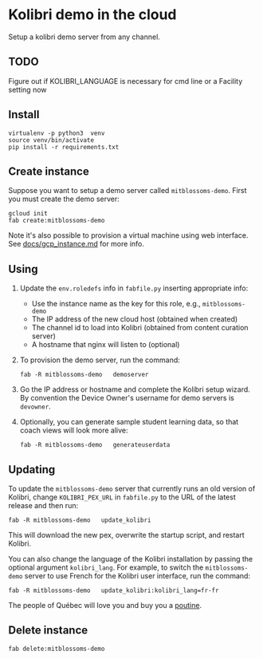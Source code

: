 Kolibri demo in the cloud
=========================

Setup a kolibri demo server from any channel.


TODO
----
Figure out if KOLIBRI_LANGUAGE is necessary for cmd line or a Facility setting now


Install
-------

    virtualenv -p python3  venv
    source venv/bin/activate
    pip install -r requirements.txt


Create instance
---------------
Suppose you want to setup a demo server called `mitblossoms-demo`. First you must
create the demo server:

    gcloud init
    fab create:mitblossoms-demo

Note it's also possible to provision a virtual machine using web interface.
See [docs/gcp_instance.md](docs/gcp_instance.md) for more info.


Using
-----

  1. Update the `env.roledefs` info in `fabfile.py` inserting appropriate info:
      - Use the instance name as the key for this role, e.g., `mitblossoms-demo`
      - The IP address of the new cloud host (obtained when created)
      - The channel id to load into Kolibri (obtained from content curation server)
      - A hostname that nginx will listen to (optional)

  2. To provision the demo server, run the command:

         fab -R mitblossoms-demo   demoserver

  3. Go the IP address or hostname and complete the Kolibri setup wizard.
     By convention the Device Owner's username for demo servers is `devowner`.

  4. Optionally, you can generate sample student learning data, so that coach
     views will look more alive:

         fab -R mitblossoms-demo   generateuserdata


Updating
--------
To update the `mitblossoms-demo` server that currently runs an old version of Kolibri,
change `KOLIBRI_PEX_URL` in `fabfile.py` to the URL of the latest release and then run:

    fab -R mitblossoms-demo   update_kolibri

This will download the new pex, overwrite the startup script, and restart Kolibri.

You can also change the language of the Kolibri installation by passing the optional
argument `kolibri_lang`. For example, to switch the `mitblossoms-demo` server to
use French for the Kolibri user interface, run the command:

    fab -R mitblossoms-demo   update_kolibri:kolibri_lang=fr-fr

The people of Québec will love you and buy you a [poutine](https://en.wikipedia.org/wiki/Poutine).



Delete instance
---------------

    fab delete:mitblossoms-demo

